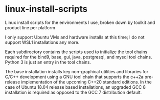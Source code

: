 # linux-install-scripts
Linux install scripts for the environments I use, broken down by toolkit and product line per platform

I only support Ubuntu VMs and hardware installs at this time; I do not support WSL1 installations any more.

Each subdirectory contains the scripts used to initialize the tool chains
required for the bind9, base, gui, java, postgresql, and mysql tool chains.
Python 3 is just an entry in the tool chains.

The base installation installs key non-graphical utilities and libraries
for C/C++ development using a GNU tool chain that supports the c++2a
pre-release implementation of the upcoming C++20 standard editions.  In
the case of Ubuntu 18.04 release based installations, an upgraded GCC 8
installation is required as opposed to the GCC 7 distribution default.
